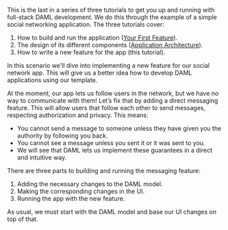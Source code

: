 This is the last in a series of three tutorials to get you up and running with full-stack DAML development. We do this through the example of a simple social networking application. The three tutorials cover:

1. How to build and run the application ([Your First Feature](https://docs.daml.com/getting-started/index.html)).
1. The design of its different components ([Application Architecture](https://docs.daml.com/getting-started/app-architecture.html)).
1. How to write a new feature for the app (this tutorial).

In this scenario we'll dive into implementing a new feature for our social network app. This will give us a better idea how to develop DAML applications using our template.

At the moment, our app lets us follow users in the network, but we have no way to communicate with them! Let’s fix that by adding a direct messaging feature. This will allow users that follow each other to send messages, respecting authorization and privacy. This means:

- You cannot send a message to someone unless they have given you the authority by following you back.
- You cannot see a message unless you sent it or it was sent to you.
- We will see that DAML lets us implement these guarantees in a direct and intuitive way.

There are three parts to building and running the messaging feature:

1. Adding the necessary changes to the DAML model.
2. Making the corresponding changes in the UI.
3. Running the app with the new feature.

As usual, we must start with the DAML model and base our UI changes on top of that.
